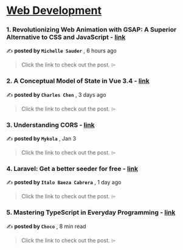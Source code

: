 
<h1><a href=https://medium.com/tag/web-development/recommended target="_blank" rel="noopener noreferrer">Web Development</a></h1>
<h3>1. Revolutionizing Web Animation with GSAP: A Superior Alternative to CSS and JavaScript - <a href=https://medium.com/four-nine-digital/revolutionizing-web-animation-with-gsap-a-superior-alternative-to-css-and-javascript-e823ba0d5f4b?source=tag_recommended_feed---------0-84----------web_development----------f6491166_e387_44d4_9731_f5b40677abc5------- target="_blank" rel="noopener noreferrer">link</a></h3>

✍️ **posted by `Michelle Sauder`** <date> , 6 hours ago</date>

<blockquote>Click the link to check out the post. ⌲</blockquote>

<h3>2. A Conceptual Model of State in Vue 3.4 - <a href=https://medium.com/itnext/a-conceptual-model-of-state-in-vue-3-4-9390c8e68aa5?source=tag_recommended_feed---------1-107----------web_development----------f6491166_e387_44d4_9731_f5b40677abc5------- target="_blank" rel="noopener noreferrer">link</a></h3>

✍️ **posted by `Charles Chen`** <date> , 3 days ago</date>

<blockquote>Click the link to check out the post. ⌲</blockquote>

<h3>3. Understanding CORS - <a href=https://medium.com/itnext/understanding-cors-4157bf640e11?source=tag_recommended_feed---------2-85----------web_development----------f6491166_e387_44d4_9731_f5b40677abc5------- target="_blank" rel="noopener noreferrer">link</a></h3>

✍️ **posted by `Mykola`** <date> , Jan 3</date>

<blockquote>Click the link to check out the post. ⌲</blockquote>

<h3>4. Laravel: Get a better seeder for free - <a href=https://medium.com/@darkghosthunter/laravel-get-a-better-seeder-for-free-efa9403e240f?source=tag_recommended_feed---------3-84----------web_development----------f6491166_e387_44d4_9731_f5b40677abc5------- target="_blank" rel="noopener noreferrer">link</a></h3>

✍️ **posted by `Italo Baeza Cabrera`** <date> , 1 day ago</date>

<blockquote>Click the link to check out the post. ⌲</blockquote>

<h3>5. Mastering TypeScript in Everyday Programming - <a href=https://medium.com/@Choco23/mastering-typescript-in-everyday-programming-2e21c3d43763?source=tag_recommended_feed---------4-107----------web_development----------f6491166_e387_44d4_9731_f5b40677abc5------- target="_blank" rel="noopener noreferrer">link</a></h3>

✍️ **posted by `Choco`** <date> , 8 min read</date>

<blockquote>Click the link to check out the post. ⌲</blockquote>

